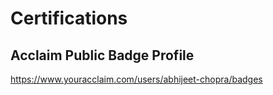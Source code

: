 # Certifications

## Acclaim Public Badge Profile
<https://www.youracclaim.com/users/abhijeet-chopra/badges>
